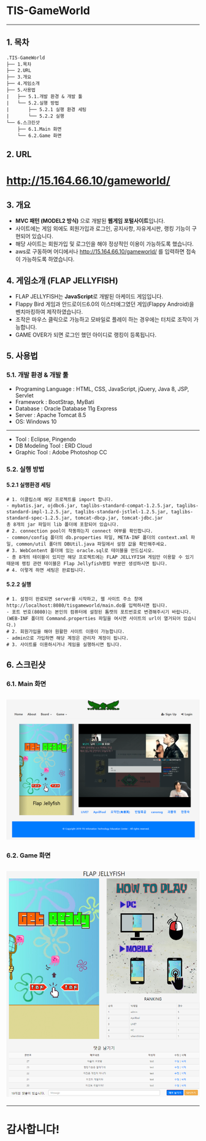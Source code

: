 # TIS-GameWorld
-------------
## 1. 목차
```
.TIS-GameWorld
├── 1.목차
├── 2.URL
├── 3.개요
├── 4.게임소개
├── 5.사용법
|   ├── 5.1.개발 환경 & 개발 툴
|   └── 5.2.실행 방법
|       ├── 5.2.1 실행 환경 세팅
|       └── 5.2.2 실행
└── 6.스크린샷
    ├── 6.1.Main 화면
    └── 6.2.Game 화면
```

## 2. URL 
# http://15.164.66.10/gameworld/



## 3. 개요
 - **MVC 패턴 (MODEL2 방식)** 으로 개발된 **웹게임 포털사이트**입니다. 
 - 사이트에는 게임 외에도 회원가입과 로그인, 공지사항, 자유게시판, 랭킹 기능이 구현되어 있습니다.
 - 해당 사이트는 회원가입 및 로그인을 해야 정상적인 이용이 가능하도록 했습니다.
 - aws로 구동하며 어디에서나 http://15.164.66.10/gameworld/ 를 입력하면 접속이 가능하도록 하였습니다.
 
 
 
## 4. 게임소개 (FLAP JELLYFISH)
- FLAP JELLYFISH는 **JavaScript**로 개발된 아케이드 게임입니다.
- Flappy Bird 게임과 안드로이드6.0의 이스터에그였던 게임(Flappy Android)을 벤치마킹하여 제작하였습니다.
- 조작은 마우스 클릭으로 가능하고 모바일로 플레이 하는 경우에는 터치로 조작이 가능합니다.
- GAME OVER가 되면 로그인 했던 아이디로 랭킹이 등록됩니다.


## 5. 사용법
### 5.1. 개발 환경 & 개발 툴
- Programing Language : HTML, CSS, JavaScript, jQuery, Java 8, JSP, Servlet
- Framework : BootStrap, MyBati
- Database : Oracle Database 11g Express 
- Server : Apache Tomcat 8.5 
- OS: Windows 10

-----------------------------------------------------------------------------

- Tool : Eclipse, Pingendo 
- DB Modeling Tool : ERD Cloud 
- Graphic Tool : Adobe Photoshop CC



### 5.2. 실행 방법
#### 5.2.1 실행환경 세팅
```
# 1. 이클립스에 해당 프로젝트를 import 합니다.
- mybatis.jar, ojdbc6.jar, taglibs-standard-compat-1.2.5.jar, taglibs-standard-impl-1.2.5.jar, taglibs-standard-jstlel-1.2.5.jar, taglibs-standard-spec-1.2.5.jar, tomcat-dbcp.jar, tomcat-jdbc.jar 
총 8개의 jar 파일이 lib 폴더에 포함되어 있습니다. 
# 2. connection pool이 작동하는지 connect 여부를 확인합니다.
- common/config 폴더의 db.properties 파일, META-INF 폴더의 context.xml 파일, common/util 폴더의 DBUtil.java 파일에서 설정 값을 확인해주세요.
# 3. WebContent 폴더에 있는 oracle.sql로 테이블을 만드십시오. 
- 총 8개의 테이블이 있지만 해당 프로젝트에는 FLAP JELLYFISH 게임만 이용할 수 있기 때문에 랭킹 관련 테이블은 Flap Jellyfish랭킹 부분만 생성하시면 됩니다.
# 4. 이렇게 하면 세팅은 완료됩니다.
```
#### 5.2.2 실행
```
# 1. 설정이 완료되면 server를 시작하고, 웹 사이트 주소 창에 http://localhost:8080/tisgameworld/main.do를 입력하시면 됩니다. 
- 포트 번호(8080)는 본인의 컴퓨터에 설정된 톰캣의 포트번호로 변경해주시기 바랍니다. 
(WEB-INF 폴더의 Command.properties 파일을 여시면 사이트의 url이 열거되어 있습니다.)
# 2. 회원가입을 해야 원활한 사이트 이용이 가능합니다.
- admin으로 가입하면 해당 계정은 관리자 계정이 됩니다.
# 3. 사이트를 이용하시거나 게임을 실행하시면 됩니다.
```


## 6. 스크린샷

### 6.1. Main 화면
 ![Main](./screenshot/gw1.PNG)
 -------------

### 6.2. Game 화면
 ![Game](./screenshot/gw2.PNG)
 -------------

-----------------------------------------------------------------------------
# 감사합니다!

